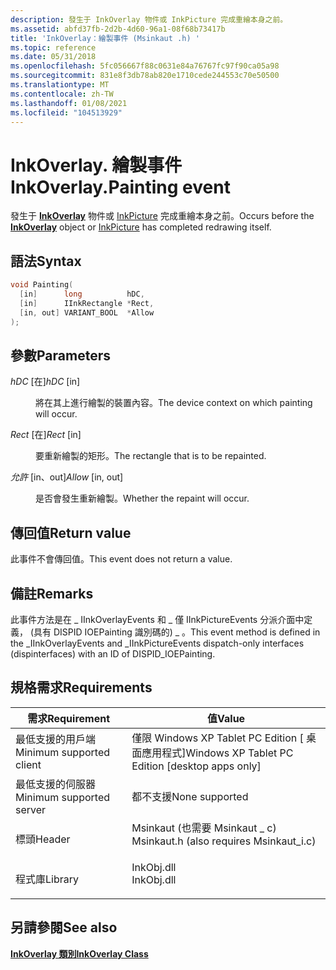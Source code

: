 ```yaml
---
description: 發生于 InkOverlay 物件或 InkPicture 完成重繪本身之前。
ms.assetid: abfd37fb-2d2b-4d60-96a1-08f68b73417b
title: 'InkOverlay：繪製事件 (Msinkaut .h) '
ms.topic: reference
ms.date: 05/31/2018
ms.openlocfilehash: 5fc056667f88c0631e84a76767fc97f90ca05a98
ms.sourcegitcommit: 831e8f3db78ab820e1710cede244553c70e50500
ms.translationtype: MT
ms.contentlocale: zh-TW
ms.lasthandoff: 01/08/2021
ms.locfileid: "104513929"
---
```

# <a name="inkoverlaypainting-event"></a><span data-ttu-id="a1b57-103">InkOverlay. 繪製事件</span><span class="sxs-lookup"><span data-stu-id="a1b57-103">InkOverlay.Painting event</span></span>

<span data-ttu-id="a1b57-104">發生于 [**InkOverlay**](inkoverlay-class.md) 物件或 [InkPicture](inkpicture-control-reference.md) 完成重繪本身之前。</span><span class="sxs-lookup"><span data-stu-id="a1b57-104">Occurs before the [**InkOverlay**](inkoverlay-class.md) object or [InkPicture](inkpicture-control-reference.md) has completed redrawing itself.</span></span>

## <a name="syntax"></a><span data-ttu-id="a1b57-105">語法</span><span class="sxs-lookup"><span data-stu-id="a1b57-105">Syntax</span></span>


```C++
void Painting(
  [in]      long          hDC,
  [in]      IInkRectangle *Rect,
  [in, out] VARIANT_BOOL  *Allow
);
```



## <a name="parameters"></a><span data-ttu-id="a1b57-106">參數</span><span class="sxs-lookup"><span data-stu-id="a1b57-106">Parameters</span></span>

<dl> <dt>

<span data-ttu-id="a1b57-107">*hDC* \[在\]</span><span class="sxs-lookup"><span data-stu-id="a1b57-107">*hDC* \[in\]</span></span>
</dt> <dd>

<span data-ttu-id="a1b57-108">將在其上進行繪製的裝置內容。</span><span class="sxs-lookup"><span data-stu-id="a1b57-108">The device context on which painting will occur.</span></span>

</dd> <dt>

<span data-ttu-id="a1b57-109">*Rect* \[在\]</span><span class="sxs-lookup"><span data-stu-id="a1b57-109">*Rect* \[in\]</span></span>
</dt> <dd>

<span data-ttu-id="a1b57-110">要重新繪製的矩形。</span><span class="sxs-lookup"><span data-stu-id="a1b57-110">The rectangle that is to be repainted.</span></span>

</dd> <dt>

<span data-ttu-id="a1b57-111">*允許* \[in、out\]</span><span class="sxs-lookup"><span data-stu-id="a1b57-111">*Allow* \[in, out\]</span></span>
</dt> <dd>

<span data-ttu-id="a1b57-112">是否會發生重新繪製。</span><span class="sxs-lookup"><span data-stu-id="a1b57-112">Whether the repaint will occur.</span></span>

</dd> </dl>

## <a name="return-value"></a><span data-ttu-id="a1b57-113">傳回值</span><span class="sxs-lookup"><span data-stu-id="a1b57-113">Return value</span></span>

<span data-ttu-id="a1b57-114">此事件不會傳回值。</span><span class="sxs-lookup"><span data-stu-id="a1b57-114">This event does not return a value.</span></span>

## <a name="remarks"></a><span data-ttu-id="a1b57-115">備註</span><span class="sxs-lookup"><span data-stu-id="a1b57-115">Remarks</span></span>

<span data-ttu-id="a1b57-116">此事件方法是在 \_ IInkOverlayEvents 和 \_ 僅 IInkPictureEvents 分派介面中定義， (具有 DISPID IOEPainting 識別碼的) \_ 。</span><span class="sxs-lookup"><span data-stu-id="a1b57-116">This event method is defined in the \_IInkOverlayEvents and \_IInkPictureEvents dispatch-only interfaces (dispinterfaces) with an ID of DISPID\_IOEPainting.</span></span>

## <a name="requirements"></a><span data-ttu-id="a1b57-117">規格需求</span><span class="sxs-lookup"><span data-stu-id="a1b57-117">Requirements</span></span>



| <span data-ttu-id="a1b57-118">需求</span><span class="sxs-lookup"><span data-stu-id="a1b57-118">Requirement</span></span> | <span data-ttu-id="a1b57-119">值</span><span class="sxs-lookup"><span data-stu-id="a1b57-119">Value</span></span> |
|-------------------------------------|---------------------------------------------------------------------------------------------------------------------|
| <span data-ttu-id="a1b57-120">最低支援的用戶端</span><span class="sxs-lookup"><span data-stu-id="a1b57-120">Minimum supported client</span></span><br/> | <span data-ttu-id="a1b57-121">僅限 Windows XP Tablet PC Edition \[ 桌面應用程式\]</span><span class="sxs-lookup"><span data-stu-id="a1b57-121">Windows XP Tablet PC Edition \[desktop apps only\]</span></span><br/>                                                       |
| <span data-ttu-id="a1b57-122">最低支援的伺服器</span><span class="sxs-lookup"><span data-stu-id="a1b57-122">Minimum supported server</span></span><br/> | <span data-ttu-id="a1b57-123">都不支援</span><span class="sxs-lookup"><span data-stu-id="a1b57-123">None supported</span></span><br/>                                                                                           |
| <span data-ttu-id="a1b57-124">標頭</span><span class="sxs-lookup"><span data-stu-id="a1b57-124">Header</span></span><br/>                   | <dl> <span data-ttu-id="a1b57-125"><dt>Msinkaut (也需要 Msinkaut \_ c) </dt></span><span class="sxs-lookup"><span data-stu-id="a1b57-125"><dt>Msinkaut.h (also requires Msinkaut\_i.c)</dt></span></span> </dl> |
| <span data-ttu-id="a1b57-126">程式庫</span><span class="sxs-lookup"><span data-stu-id="a1b57-126">Library</span></span><br/>                  | <dl> <span data-ttu-id="a1b57-127"><dt>InkObj.dll</dt></span><span class="sxs-lookup"><span data-stu-id="a1b57-127"><dt>InkObj.dll</dt></span></span> </dl>                               |



## <a name="see-also"></a><span data-ttu-id="a1b57-128">另請參閱</span><span class="sxs-lookup"><span data-stu-id="a1b57-128">See also</span></span>

<dl> <dt>

[<span data-ttu-id="a1b57-129">**InkOverlay 類別**</span><span class="sxs-lookup"><span data-stu-id="a1b57-129">**InkOverlay Class**</span></span>](inkoverlay-class.md)
</dt> </dl>

 

 




